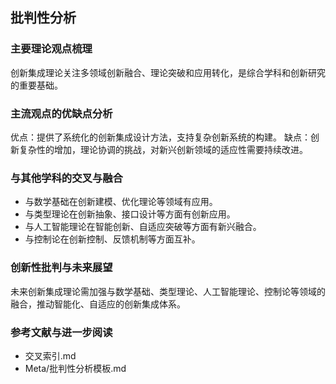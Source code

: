 ## 批判性分析

### 主要理论观点梳理

创新集成理论关注多领域创新融合、理论突破和应用转化，是综合学科和创新研究的重要基础。

### 主流观点的优缺点分析

优点：提供了系统化的创新集成设计方法，支持复杂创新系统的构建。
缺点：创新复杂性的增加，理论协调的挑战，对新兴创新领域的适应性需要持续改进。

### 与其他学科的交叉与融合

- 与数学基础在创新建模、优化理论等领域有应用。
- 与类型理论在创新抽象、接口设计等方面有创新应用。
- 与人工智能理论在智能创新、自适应突破等方面有新兴融合。
- 与控制论在创新控制、反馈机制等方面互补。

### 创新性批判与未来展望

未来创新集成理论需加强与数学基础、类型理论、人工智能理论、控制论等领域的融合，推动智能化、自适应的创新集成体系。

### 参考文献与进一步阅读

- 交叉索引.md
- Meta/批判性分析模板.md
